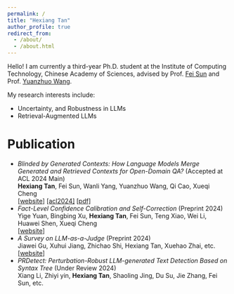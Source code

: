 ```yaml
---
permalink: /
title: "Hexiang Tan"
author_profile: true
redirect_from: 
  - /about/
  - /about.html
---
```


Hello! I am currently a third-year Ph.D. student at the Institute of Computing Technology, Chinese Academy of Sciences, advised by Prof. [Fei Sun](http://ofey.me/) and Prof. [Yuanzhuo Wang](https://scholar.google.com/citations?user=v1KzwYEAAAAJ&hl=en). 

My research interests include:
- Uncertainty, and Robustness in LLMs
- Retrieval-Augmented LLMs

Publication
======

- *Blinded by Generated Contexts: How Language Models Merge Generated and Retrieved Contexts for Open-Domain QA?* (Accepted at ACL 2024 Main)  <br>**Hexiang Tan**, Fei Sun, Wanli Yang, Yuanzhuo Wang, Qi Cao, Xueqi Cheng  <br>[[website]](https://tan-hexiang.github.io/Blinded_by_Generated_Contexts/) [[acl2024]](https://aclanthology.org/2024.acl-long.337/) [[pdf]](https://aclanthology.org/2024.acl-long.337.pdf)
- *Fact-Level Confidence Calibration and Self-Correction* (Preprint 2024)  <br>Yige Yuan, Bingbing Xu, **Hexiang Tan**, Fei Sun, Teng Xiao, Wei Li, Huawei Shen, Xueqi Cheng  <br>[[website]](https://arxiv.org/abs/2411.13343) 
- *A Survey on LLM-as-a-Judge* (Preprint 2024)  <br>Jiawei Gu, Xuhui Jiang, Zhichao Shi, Hexiang Tan, Xuehao Zhai, etc. <br>[[website]](https://arxiv.org/abs/2411.15594) 
- *PRDetect: Perturbation-Robust LLM-generated Text Detection Based on Syntax Tree* (Under Review 2024) <br>Xiang Li, Zhiyi yin, **Hexiang Tan**, Shaoling Jing, Du Su, Jie Zhang, Fei Sun, etc. <br>


